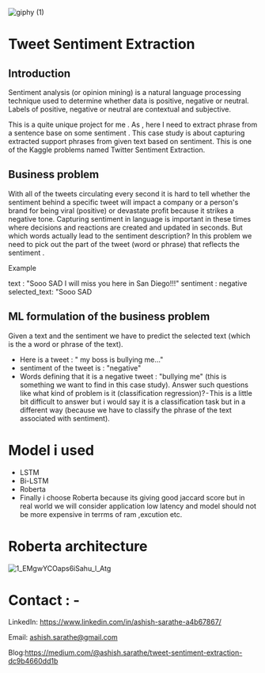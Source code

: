 ![giphy (1)](https://user-images.githubusercontent.com/57909909/168902321-760c3caf-864f-4f2c-b5ee-6199863df92f.gif)

# Tweet Sentiment Extraction
## Introduction

Sentiment analysis (or opinion mining) is a natural language processing technique used to determine whether data is positive, negative or neutral. Labels of positive, negative or neutral are contextual and subjective.

This is a quite unique project for me . As , here I need to extract phrase from a sentence base on some sentiment .
This case study is about capturing extracted support phrases from given text based on sentiment. This is one of the Kaggle problems named Twitter Sentiment Extraction.

## Business problem
With all of the tweets circulating every second it is hard to tell whether the sentiment behind a specific tweet will impact a company or a person's brand for being viral (positive) or devastate profit because it strikes a negative tone. Capturing sentiment in language is important in these times where decisions and reactions are created and updated in seconds. But which words actually lead to the sentiment description? In this problem we need to pick out the part of the tweet (word or phrase) that reflects the sentiment .

Example

text : "Sooo SAD I will miss you here in San Diego!!!"
sentiment : negative
selected_text: "Sooo SAD

## ML formulation of the business problem

Given a text and the sentiment we have to predict the selected text (which is the a word or phrase of the text).
- Here is a tweet : " my boss is bullying me…"
- sentiment of the tweet is : "negative"
- Words defining that it is a negative tweet : "bullying me" (this is something we want to find in this case study).
Answer such questions like what kind of problem is it (classification regression)? - This is a little bit difficult to answer but i would say it is a classification task but in a different way (because we have to classify the phrase of the text associated with sentiment).

# Model i used 
- LSTM
- Bi-LSTM
- Roberta
- Finally i choose Roberta because its giving good jaccard score but in real world we will consider application low  latency and model should not be more expensive in terrms of ram ,excution etc.
# Roberta architecture

![1_EMgwYCOaps6iSahu_l_Atg](https://user-images.githubusercontent.com/57909909/168904195-85d43768-1e1d-4ec9-8a9f-ac4b860ff931.png)

# Contact : -
LinkedIn: https://www.linkedin.com/in/ashish-sarathe-a4b67867/

Email: ashish.sarathe@gmail.com 

Blog:https://medium.com/@ashish.sarathe/tweet-sentiment-extraction-dc9b4660dd1b

